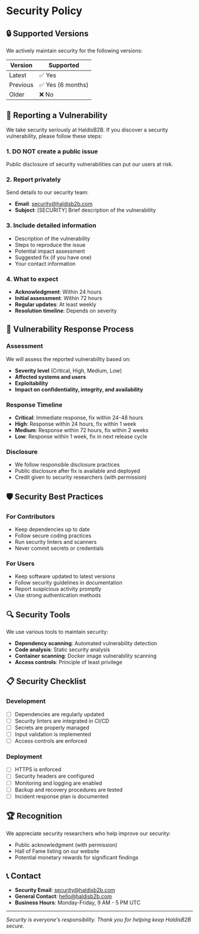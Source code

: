 # Security Policy

## 🔒 Supported Versions

We actively maintain security for the following versions:

| Version | Supported          |
| ------- | ------------------ |
| Latest  | ✅ Yes             |
| Previous| ✅ Yes (6 months)  |
| Older   | ❌ No              |

## 🚨 Reporting a Vulnerability

We take security seriously at HaldisB2B. If you discover a security vulnerability, please follow these steps:

### 1. **DO NOT** create a public issue
Public disclosure of security vulnerabilities can put our users at risk.

### 2. Report privately
Send details to our security team:
- **Email**: security@haldisb2b.com
- **Subject**: [SECURITY] Brief description of the vulnerability

### 3. Include detailed information
- Description of the vulnerability
- Steps to reproduce the issue
- Potential impact assessment
- Suggested fix (if you have one)
- Your contact information

### 4. What to expect
- **Acknowledgment**: Within 24 hours
- **Initial assessment**: Within 72 hours
- **Regular updates**: At least weekly
- **Resolution timeline**: Depends on severity

## 🎯 Vulnerability Response Process

### Assessment
We will assess the reported vulnerability based on:
- **Severity level** (Critical, High, Medium, Low)
- **Affected systems and users**
- **Exploitability**
- **Impact on confidentiality, integrity, and availability**

### Response Timeline
- **Critical**: Immediate response, fix within 24-48 hours
- **High**: Response within 24 hours, fix within 1 week
- **Medium**: Response within 72 hours, fix within 2 weeks
- **Low**: Response within 1 week, fix in next release cycle

### Disclosure
- We follow responsible disclosure practices
- Public disclosure after fix is available and deployed
- Credit given to security researchers (with permission)

## 🛡️ Security Best Practices

### For Contributors
- Keep dependencies up to date
- Follow secure coding practices
- Run security linters and scanners
- Never commit secrets or credentials

### For Users
- Keep software updated to latest versions
- Follow security guidelines in documentation
- Report suspicious activity promptly
- Use strong authentication methods

## 🔍 Security Tools

We use various tools to maintain security:
- **Dependency scanning**: Automated vulnerability detection
- **Code analysis**: Static security analysis
- **Container scanning**: Docker image vulnerability scanning
- **Access controls**: Principle of least privilege

## 📋 Security Checklist

### Development
- [ ] Dependencies are regularly updated
- [ ] Security linters are integrated in CI/CD
- [ ] Secrets are properly managed
- [ ] Input validation is implemented
- [ ] Access controls are enforced

### Deployment
- [ ] HTTPS is enforced
- [ ] Security headers are configured
- [ ] Monitoring and logging are enabled
- [ ] Backup and recovery procedures are tested
- [ ] Incident response plan is documented

## 🏆 Recognition

We appreciate security researchers who help improve our security:
- Public acknowledgment (with permission)
- Hall of Fame listing on our website
- Potential monetary rewards for significant findings

## 📞 Contact

- **Security Email**: security@haldisb2b.com
- **General Contact**: hello@haldisb2b.com
- **Business Hours**: Monday-Friday, 9 AM - 5 PM UTC

---

*Security is everyone's responsibility. Thank you for helping keep HaldisB2B secure.*